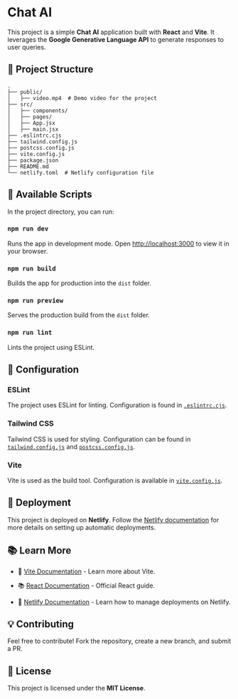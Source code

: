 # Chat AI

This project is a simple **Chat AI** application built with **React** and **Vite**. It leverages the **Google Generative Language API** to generate responses to user queries.

## 🚀 Project Structure
```
.
├── public/
│   ├── video.mp4  # Demo video for the project
├── src/
│   ├── components/
│   ├── pages/
│   ├── App.jsx
│   ├── main.jsx
├── .eslintrc.cjs
├── tailwind.config.js
├── postcss.config.js
├── vite.config.js
├── package.json
├── README.md
└── netlify.toml  # Netlify configuration file
```

## 📜 Available Scripts

In the project directory, you can run:

### `npm run dev`
Runs the app in development mode. Open [http://localhost:3000](http://localhost:3000) to view it in your browser.

### `npm run build`
Builds the app for production into the `dist` folder.

### `npm run preview`
Serves the production build from the `dist` folder.

### `npm run lint`
Lints the project using ESLint.

## 🎨 Configuration

### **ESLint**
The project uses ESLint for linting. Configuration is found in [`.eslintrc.cjs`](.eslintrc.cjs).

### **Tailwind CSS**
Tailwind CSS is used for styling. Configuration can be found in [`tailwind.config.js`](tailwind.config.js) and [`postcss.config.js`](postcss.config.js).

### **Vite**
Vite is used as the build tool. Configuration is available in [`vite.config.js`](vite.config.js).

## 🚀 Deployment
This project is deployed on **Netlify**. Follow the [Netlify documentation](https://docs.netlify.com/) for more details on setting up automatic deployments.

## 📚 Learn More
- 📖 [Vite Documentation](https://vitejs.dev/guide/) - Learn more about Vite.

- 📚 [React Documentation](https://reactjs.org/) - Official React guide.
- 🚀 [Netlify Documentation](https://docs.netlify.com/) - Learn how to manage deployments on Netlify.

## 💡 Contributing

Feel free to contribute! Fork the repository, create a new branch, and submit a PR.

## 📜 License

This project is licensed under the **MIT License**.
